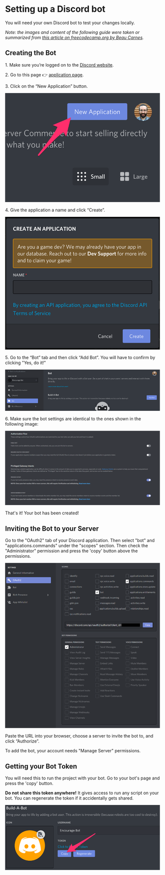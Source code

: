 # Setting up a Discord bot

You will need your own Discord bot to test your changes locally.

*Note: the images and content of the following guide were taken or summarized from
[this article on freecodecamp.org by Beau Carnes](https://www.freecodecamp.org/news/create-a-discord-bot-with-python/).*


## Creating the Bot

1\. Make sure you’re logged on to the [Discord website](https://discord.com).


2\. Go to this page :point_right: [application page](https://discord.com/developers/applications).


3\. Click on the “New Application” button.

![New Application Button](../../images/new_application_button.png)

 4\. Give the application a name and click “Create”.

![Create Discord Application](../../images/create_discord_application.png)

5\. Go to the “Bot” tab and then click “Add Bot”. You will have to confirm by clicking "Yes, do it!"

![Add Discord Bot](../../images/add_discord_bot.png)

6\. Make sure the bot settings are identical to the ones shown in the following image:

![Default Discord Bot Settings](../../images/default_discord_bot_settings.png)

That's it! Your bot has been created!


## Inviting the Bot to your Server

Go to the "OAuth2" tab of your Discord application. Then select "bot" and "applications.commands"
under the "scopes" section.
Then check the "Administrator" permission and press the 'copy' button above the permissions.

![Discord OAuth2](../../images/discord_oauth2.png)

Paste the URL into your browser, choose a server to invite the bot to, and click “Authorize”.

To add the bot, your account needs "Manage Server" permissions.


## Getting your Bot Token

You will need this to run the project with your bot. Go to your bot's page and press the 'copy' button.

**Do not share this token anywhere!** It gives access to run any script on your bot.
You can regenerate the token if it accidentally gets shared.

![Discord Bot Token](../../images/discord_bot_token.png)
